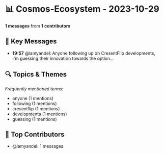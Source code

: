 # 📊 Cosmos-Ecosystem - 2023-10-29
**1 messages** from **1 contributors**

## 💬 Key Messages
- **19:57** @iamyandel: Anyone following up on CresentFlip developments, I'm guessing their innovation towards the option...

## 🔍 Topics & Themes
*Frequently mentioned terms:*
- anyone (1 mentions)
- following (1 mentions)
- cresentflip (1 mentions)
- developments (1 mentions)
- guessing (1 mentions)

## 👥 Top Contributors
- @iamyandel: 1 messages
